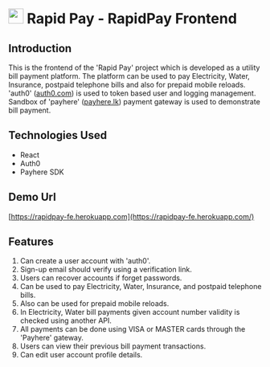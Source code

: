 
# <img src="https://i.ibb.co/kcLPX4L/rapid-pay-logo.png" width="30" height="30"> Rapid Pay - RapidPay Frontend

## Introduction
This is the frontend of the 'Rapid Pay' project which is developed as a utility bill payment platform.
The platform can be used to pay Electricity, Water, Insurance, postpaid telephone bills and also for prepaid mobile reloads.
'auth0' ([auth0.com](https://auth0.com/)) is used to token based user and logging management.
Sandbox of 'payhere' ([payhere.lk](https://www.payhere.lk/)) payment gateway is used to demonstrate bill payment.

## Technologies Used
* React
* Auth0
* Payhere SDK

## Demo Url
[https://rapidpay-fe.herokuapp.com](https://rapidpay-fe.herokuapp.com/)

## Features
1. Can create a user account with 'auth0'.
2. Sign-up email should verify using a verification link.
3. Users can recover accounts if forget passwords.
4. Can be used to pay Electricity, Water, Insurance, and postpaid telephone bills.
6. Also can be used for prepaid mobile reloads.
7. In Electricity, Water bill payments given account number validity is checked using another API.
8. All payments can be done using VISA or MASTER cards through the 'Payhere' gateway.
9. Users can view their previous bill payment transactions.
10. Can edit user account profile details.
